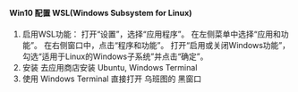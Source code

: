 #### Win10 配置 WSL(Windows Subsystem for Linux) 
1. 启用WSL功能‌：
    打开“设置”，选择“应用程序”。
    在左侧菜单中选择“应用和功能”。
    在右侧窗口中，点击“程序和功能”。
    打开“启用或关闭Windows功能”，勾选“适用于Linux的Windows子系统”并点击“确定”。‌
2. 安装 去应用商店安装 Ubuntu,  Windows Terminal 
3. 使用 Windows Terminal 直接打开 乌班图的 黑窗口